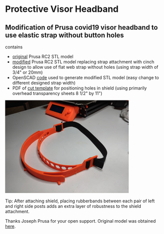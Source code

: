 # Protective Visor Headband

## Modification of Prusa covid19 visor headband to use elastic strap without button holes

contains
- [original](covid19_headband_rc2.stl) Prusa RC2 STL model
- [modified](covid19_headband_rc2_bpm02.stl) Prusa RC2 STL model replacing strap attachment with cinch design to allow use of flat web strap without holes (using strap width of 3/4" or 20mm)
- OpenSCAD [code](covid19_headband_rc2_bpm03.scad) used to generate modified STL model (easy change to different designed strap width)
- PDF of [cut template](PrusaFaceShieldHoles.pdf) for positioning holes in shield (using primarily overhead transparency sheets 8 1/2" by 11")

![Modified headband](IMG_20200323_084829_small.jpg)

Tip:  After attaching shield, placing rubberbands between each pair of left and right side posts adds an extra layer of robustness to the shield attachment.

Thanks Joseph Prusa for your open support.  Original model was obtained [here](https://www.prusaprinters.org/prints/25857-prusa-protective-face-shield-rc1).

